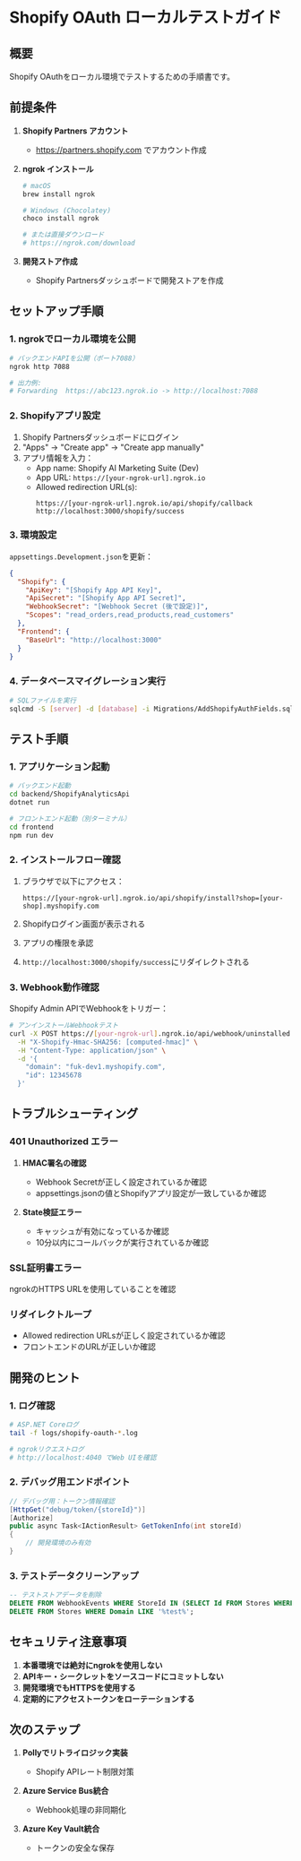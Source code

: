 # Shopify OAuth ローカルテストガイド

## 概要
Shopify OAuthをローカル環境でテストするための手順書です。

## 前提条件

1. **Shopify Partners アカウント**
   - https://partners.shopify.com でアカウント作成

2. **ngrok インストール**
   ```bash
   # macOS
   brew install ngrok
   
   # Windows (Chocolatey)
   choco install ngrok
   
   # または直接ダウンロード
   # https://ngrok.com/download
   ```

3. **開発ストア作成**
   - Shopify Partnersダッシュボードで開発ストアを作成

## セットアップ手順

### 1. ngrokでローカル環境を公開

```bash
# バックエンドAPIを公開（ポート7088）
ngrok http 7088

# 出力例:
# Forwarding  https://abc123.ngrok.io -> http://localhost:7088
```

### 2. Shopifyアプリ設定

1. Shopify Partnersダッシュボードにログイン
2. "Apps" → "Create app" → "Create app manually"
3. アプリ情報を入力：
   - App name: Shopify AI Marketing Suite (Dev)
   - App URL: `https://[your-ngrok-url].ngrok.io`
   - Allowed redirection URL(s): 
     ```
     https://[your-ngrok-url].ngrok.io/api/shopify/callback
     http://localhost:3000/shopify/success
     ```

### 3. 環境設定

`appsettings.Development.json`を更新：

```json
{
  "Shopify": {
    "ApiKey": "[Shopify App API Key]",
    "ApiSecret": "[Shopify App API Secret]",
    "WebhookSecret": "[Webhook Secret (後で設定)]",
    "Scopes": "read_orders,read_products,read_customers"
  },
  "Frontend": {
    "BaseUrl": "http://localhost:3000"
  }
}
```

### 4. データベースマイグレーション実行

```bash
# SQLファイルを実行
sqlcmd -S [server] -d [database] -i Migrations/AddShopifyAuthFields.sql
```

## テスト手順

### 1. アプリケーション起動

```bash
# バックエンド起動
cd backend/ShopifyAnalyticsApi
dotnet run

# フロントエンド起動（別ターミナル）
cd frontend
npm run dev
```

### 2. インストールフロー確認

1. ブラウザで以下にアクセス：
   ```
   https://[your-ngrok-url].ngrok.io/api/shopify/install?shop=[your-shop].myshopify.com
   ```

2. Shopifyログイン画面が表示される
3. アプリの権限を承認
4. `http://localhost:3000/shopify/success`にリダイレクトされる

### 3. Webhook動作確認

Shopify Admin APIでWebhookをトリガー：

```bash
# アンインストールWebhookテスト
curl -X POST https://[your-ngrok-url].ngrok.io/api/webhook/uninstalled \
  -H "X-Shopify-Hmac-SHA256: [computed-hmac]" \
  -H "Content-Type: application/json" \
  -d '{
    "domain": "fuk-dev1.myshopify.com",
    "id": 12345678
  }'
```

## トラブルシューティング

### 401 Unauthorized エラー

1. **HMAC署名の確認**
   - Webhook Secretが正しく設定されているか確認
   - appsettings.jsonの値とShopifyアプリ設定が一致しているか確認

2. **State検証エラー**
   - キャッシュが有効になっているか確認
   - 10分以内にコールバックが実行されているか確認

### SSL証明書エラー

ngrokのHTTPS URLを使用していることを確認

### リダイレクトループ

- Allowed redirection URLsが正しく設定されているか確認
- フロントエンドのURLが正しいか確認

## 開発のヒント

### 1. ログ確認

```bash
# ASP.NET Coreログ
tail -f logs/shopify-oauth-*.log

# ngrokリクエストログ
# http://localhost:4040 でWeb UIを確認
```

### 2. デバッグ用エンドポイント

```csharp
// デバッグ用：トークン情報確認
[HttpGet("debug/token/{storeId}")]
[Authorize]
public async Task<IActionResult> GetTokenInfo(int storeId)
{
    // 開発環境のみ有効
}
```

### 3. テストデータクリーンアップ

```sql
-- テストストアデータを削除
DELETE FROM WebhookEvents WHERE StoreId IN (SELECT Id FROM Stores WHERE Domain LIKE '%test%');
DELETE FROM Stores WHERE Domain LIKE '%test%';
```

## セキュリティ注意事項

1. **本番環境では絶対にngrokを使用しない**
2. **APIキー・シークレットをソースコードにコミットしない**
3. **開発環境でもHTTPSを使用する**
4. **定期的にアクセストークンをローテーションする**

## 次のステップ

1. **Pollyでリトライロジック実装**
   - Shopify APIレート制限対策

2. **Azure Service Bus統合**
   - Webhook処理の非同期化

3. **Azure Key Vault統合**
   - トークンの安全な保存